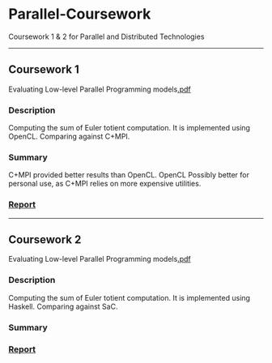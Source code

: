 # Parallel-Coursework
Coursework 1 &amp; 2 for Parallel and Distributed Technologies

---

## Coursework 1
Evaluating Low-level Parallel Programming models[.pdf](http://www.macs.hw.ac.uk/~hwloidl/Courses/F21DP/prac_17_1_10.pdf)

### Description
Computing the sum of Euler totient computation. It is implemented using OpenCL. Comparing against C+MPI.

### Summary
C+MPI provided better results than OpenCL. OpenCL Possibly better for personal use, as C+MPI relies on more expensive utilities.

### [Report](https://github.com/kyleNR/Parallel-Coursework/blob/master/OpenCL/ReportCoursework1.pdf)
___

## Coursework 2
Evaluating Low-level Parallel Programming models[.pdf](http://www.macs.hw.ac.uk/~hwloidl/Courses/F21DP/prac_17_2_10.pdf)

### Description
Computing the sum of Euler totient computation. It is implemented using Haskell. Comparing against SaC.

### Summary


### [Report](https://github.com/kyleNR/Parallel-Coursework/blob/master/Haskell/Coursework2-report.pdf)
